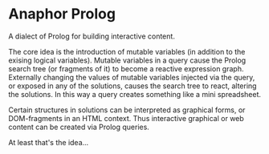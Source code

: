 Anaphor Prolog
==============

A dialect of Prolog for building interactive content.

The core idea is the introduction of mutable variables (in addition to the exising logical variables). Mutable variables in a query cause the Prolog search tree (or fragments of it) to become a reactive expression graph. Externally changing the values of mutable variables injected via the query, or exposed in any of the solutions, causes the search tree to react, altering the solutions. In this way a query creates something like a mini spreadsheet.

Certain structures in solutions can be interpreted as graphical forms, or DOM-fragments in an HTML context. Thus interactive graphical or web content can be created via Prolog queries.

At least that's the idea...
